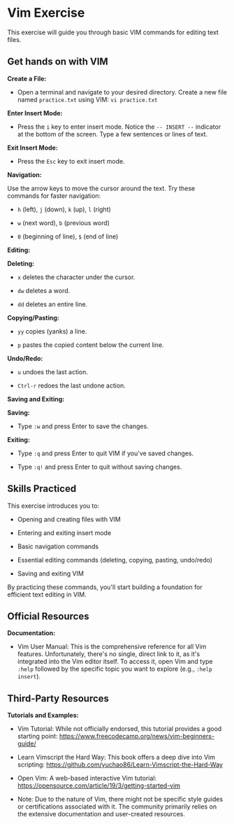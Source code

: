 # Vim Exercise

This exercise will guide you through basic VIM commands for editing text files.

## Get hands on with VIM

**Create a File:**

  * Open a terminal and navigate to your desired directory. Create a new file named `practice.txt` using VIM: `vi practice.txt`

**Enter Insert Mode:**

  * Press the `i` key to enter insert mode. Notice the `-- INSERT --` indicator at the bottom of the screen. Type a few sentences or lines of text.

**Exit Insert Mode:**

  * Press the `Esc` key to exit insert mode.

**Navigation:**

  Use the arrow keys to move the cursor around the text. Try these commands for faster navigation:

  * `h` (left), `j` (down), `k` (up), `l` (right)

  * `w` (next word), `b` (previous word)

  * `0` (beginning of line), `$` (end of line)

**Editing:**

**Deleting:**

  * `x` deletes the character under the cursor.

  * `dw` deletes a word.

  * `dd` deletes an entire line.

**Copying/Pasting:**

  * `yy` copies (yanks) a line.

  * `p` pastes the copied content below the current line.

**Undo/Redo:**

  * `u` undoes the last action.

  * `Ctrl-r` redoes the last undone action.

**Saving and Exiting:**

**Saving:**

  * Type `:w` and press Enter to save the changes.

**Exiting:**

  * Type `:q` and press Enter to quit VIM if you've saved changes.

  * Type `:q!` and press Enter to quit without saving changes.

## Skills Practiced

This exercise introduces you to:

  * Opening and creating files with VIM

  * Entering and exiting insert mode

  * Basic navigation commands

  * Essential editing commands (deleting, copying, pasting, undo/redo)

  * Saving and exiting VIM

By practicing these commands, you'll start building a foundation for efficient text editing in VIM.


## Official Resources

**Documentation:**

  * Vim User Manual: This is the comprehensive reference for all Vim features. Unfortunately, there's no single, direct link to it, as it's integrated into the Vim editor itself. To access it, open Vim and type `:help` followed by the specific topic you want to explore (e.g., `:help insert`).

## Third-Party Resources

**Tutorials and Examples:**

  * Vim Tutorial: While not officially endorsed, this tutorial provides a good starting point: https://www.freecodecamp.org/news/vim-beginners-guide/

  * Learn Vimscript the Hard Way: This book offers a deep dive into Vim scripting: https://github.com/yuchao86/Learn-Vimscript-the-Hard-Way

  * Open Vim: A web-based interactive Vim tutorial: https://opensource.com/article/19/3/getting-started-vim

  * Note: Due to the nature of Vim, there might not be specific style guides or certifications associated with it. The community primarily relies on the extensive documentation and user-created resources.

